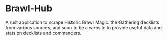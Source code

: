 # Brawl-Hub
A rust application to scrape Historic Brawl Magic: the Gathering decklists from various sources, and soon to be a website to provide useful data and stats on decklists and commanders.
